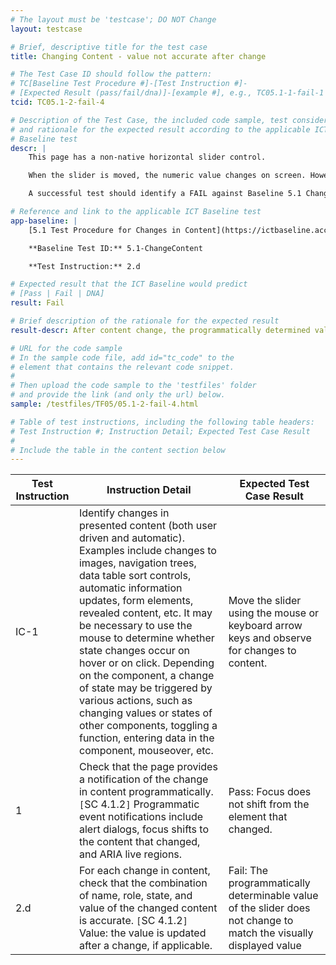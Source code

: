 ```yaml
---
# The layout must be 'testcase'; DO NOT Change
layout: testcase

# Brief, descriptive title for the test case
title: Changing Content - value not accurate after change

# The Test Case ID should follow the pattern:
# TC[Baseline Test Procedure #]-[Test Instruction #]-
# [Expected Result (pass/fail/dna)]-[example #], e.g., TC05.1-1-fail-1
tcid: TC05.1-2-fail-4

# Description of the Test Case, the included code sample, test considerations,
# and rationale for the expected result according to the applicable ICT
# Baseline test
descr: | 
    This page has a non-native horizontal slider control.

    When the slider is moved, the numeric value changes on screen. However, assistive technologies cannot programmatically determine the value of the slider after it is changed because the <code>aria-valuenow</code> attribute is not updated to match the value displayed on screen.

    A successful test should identify a FAIL against Baseline 5.1 Changing Content.

# Reference and link to the applicable ICT Baseline test
app-baseline: | 
    [5.1 Test Procedure for Changes in Content](https://ictbaseline.access-board.gov/05Changing/#51-test-procedure-for-changes-in-content)

    **Baseline Test ID:** 5.1-ChangeContent

    **Test Instruction:** 2.d

# Expected result that the ICT Baseline would predict
# [Pass | Fail | DNA]
result: Fail

# Brief description of the rationale for the expected result
result-descr: After content change, the programmatically determined value of the element does not change.

# URL for the code sample
# In the sample code file, add id="tc_code" to the
# element that contains the relevant code snippet.
#
# Then upload the code sample to the 'testfiles' folder
# and provide the link (and only the url) below.
sample: /testfiles/TF05/05.1-2-fail-4.html

# Table of test instructions, including the following table headers:
# Test Instruction #; Instruction Detail; Expected Test Case Result
#
# Include the table in the content section below
---
```

| Test Instruction | Instruction Detail | Expected Test Case Result |
|------------------|--------------------|---------------------------|
| IC-1 | Identify changes in presented content (both user driven and automatic). Examples include changes to images, navigation trees, data table sort controls, automatic information updates, form elements, revealed content, etc. It may be necessary to use the mouse to determine whether state changes occur on hover or on click. Depending on the component, a change of state may be triggered by various actions, such as changing values or states of other components, toggling a function, entering data in the component, mouseover, etc. | Move the slider using the mouse or keyboard arrow keys and observe for changes to content. |
| 1 | Check that the page provides a notification of the change in content programmatically. `[`SC 4.1.2`]` Programmatic event notifications include alert dialogs, focus shifts to the content that changed, and ARIA live regions. | Pass: Focus does not shift from the element that changed. |
| 2.d | For each change in content, check that the combination of name, role, state, and value of the changed content is accurate. `[`SC 4.1.2`]` Value: the value is updated after a change, if applicable. | Fail: The programmatically determinable value of the slider does not change to match the visually displayed value |
